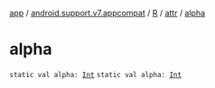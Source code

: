 [app](../../../index.md) / [android.support.v7.appcompat](../../index.md) / [R](../index.md) / [attr](index.md) / [alpha](.)

# alpha

`static val alpha: `[`Int`](https://kotlinlang.org/api/latest/jvm/stdlib/kotlin/-int/index.html)
`static val alpha: `[`Int`](https://kotlinlang.org/api/latest/jvm/stdlib/kotlin/-int/index.html)